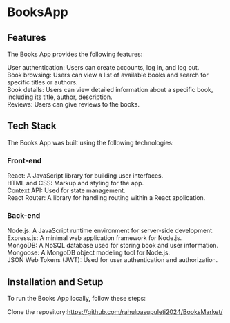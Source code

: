 # BooksApp
## Features
The Books App provides the following features:

User authentication: Users can create accounts, log in, and log out.\
Book browsing: Users can view a list of available books and search for specific titles or authors.\
Book details: Users can view detailed information about a specific book, including its title, author, description.\
Reviews: Users can give reviews to the books.
## Tech Stack
The Books App was built using the following technologies:

### Front-end
React: A JavaScript library for building user interfaces.\
HTML and CSS: Markup and styling for the app.\
Context API: Used for state management.\
React Router: A library for handling routing within a React application.
### Back-end
Node.js: A JavaScript runtime environment for server-side development.\
Express.js: A minimal web application framework for Node.js.\
MongoDB: A NoSQL database used for storing book and user information.\
Mongoose: A MongoDB object modeling tool for Node.js.\
JSON Web Tokens (JWT): Used for user authentication and authorization.

## Installation and Setup
To run the Books App locally, follow these steps:

Clone the repository:https://github.com/rahulpasupuleti2024/BooksMarket/
